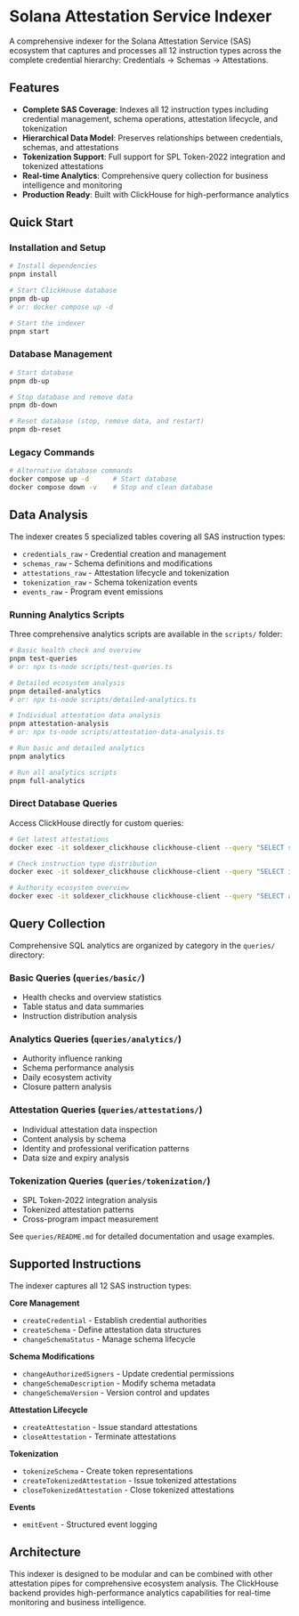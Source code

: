# Solana Attestation Service Indexer

A comprehensive indexer for the Solana Attestation Service (SAS) ecosystem that captures and processes all 12 instruction types across the complete credential hierarchy: Credentials → Schemas → Attestations.

## Features

- **Complete SAS Coverage**: Indexes all 12 instruction types including credential management, schema operations, attestation lifecycle, and tokenization
- **Hierarchical Data Model**: Preserves relationships between credentials, schemas, and attestations
- **Tokenization Support**: Full support for SPL Token-2022 integration and tokenized attestations
- **Real-time Analytics**: Comprehensive query collection for business intelligence and monitoring
- **Production Ready**: Built with ClickHouse for high-performance analytics

## Quick Start

### Installation and Setup

```bash
# Install dependencies
pnpm install

# Start ClickHouse database
pnpm db-up
# or: docker compose up -d

# Start the indexer
pnpm start
```

### Database Management

```bash
# Start database
pnpm db-up

# Stop database and remove data
pnpm db-down

# Reset database (stop, remove data, and restart)
pnpm db-reset
```

### Legacy Commands

```bash
# Alternative database commands
docker compose up -d      # Start database
docker compose down -v    # Stop and clean database
```

## Data Analysis

The indexer creates 5 specialized tables covering all SAS instruction types:

- `credentials_raw` - Credential creation and management
- `schemas_raw` - Schema definitions and modifications  
- `attestations_raw` - Attestation lifecycle and tokenization
- `tokenization_raw` - Schema tokenization events
- `events_raw` - Program event emissions

### Running Analytics Scripts

Three comprehensive analytics scripts are available in the `scripts/` folder:

```bash
# Basic health check and overview
pnpm test-queries
# or: npx ts-node scripts/test-queries.ts

# Detailed ecosystem analysis  
pnpm detailed-analytics
# or: npx ts-node scripts/detailed-analytics.ts

# Individual attestation data analysis
pnpm attestation-analysis
# or: npx ts-node scripts/attestation-data-analysis.ts

# Run basic and detailed analytics
pnpm analytics

# Run all analytics scripts
pnpm full-analytics
```

### Direct Database Queries

Access ClickHouse directly for custom queries:

```bash
# Get latest attestations
docker exec -it soldexer_clickhouse clickhouse-client --query "SELECT slot, timestamp, credential_pda, schema_pda, authority, claim_data, expiry FROM attestations_raw ORDER BY slot DESC LIMIT 10;"

# Check instruction type distribution
docker exec -it soldexer_clickhouse clickhouse-client --query "SELECT instruction_type, COUNT(*) as count FROM (SELECT instruction_type FROM credentials_raw UNION ALL SELECT instruction_type FROM schemas_raw UNION ALL SELECT instruction_type FROM attestations_raw) GROUP BY instruction_type ORDER BY count DESC;"

# Authority ecosystem overview
docker exec -it soldexer_clickhouse clickhouse-client --query "SELECT authority, COUNT(DISTINCT credential_pda) as credentials, COUNT(DISTINCT schema_pda) as schemas, COUNT(DISTINCT attestation_pda) as attestations FROM (SELECT authority, credential_pda, '' as schema_pda, '' as attestation_pda FROM credentials_raw WHERE instruction_type = 'createCredential' UNION ALL SELECT authority, credential_pda, schema_pda, '' as attestation_pda FROM schemas_raw WHERE instruction_type = 'createSchema' UNION ALL SELECT authority, credential_pda, schema_pda, attestation_pda FROM attestations_raw WHERE instruction_type IN ('createAttestation', 'createTokenizedAttestation')) combined GROUP BY authority ORDER BY attestations DESC LIMIT 10;"
```

## Query Collection

Comprehensive SQL analytics are organized by category in the `queries/` directory:

### Basic Queries (`queries/basic/`)
- Health checks and overview statistics
- Table status and data summaries
- Instruction distribution analysis

### Analytics Queries (`queries/analytics/`)
- Authority influence ranking
- Schema performance analysis
- Daily ecosystem activity
- Closure pattern analysis

### Attestation Queries (`queries/attestations/`)
- Individual attestation data inspection
- Content analysis by schema
- Identity and professional verification patterns
- Data size and expiry analysis

### Tokenization Queries (`queries/tokenization/`)
- SPL Token-2022 integration analysis
- Tokenized attestation patterns
- Cross-program impact measurement

See `queries/README.md` for detailed documentation and usage examples.

## Supported Instructions

The indexer captures all 12 SAS instruction types:

**Core Management**
- `createCredential` - Establish credential authorities
- `createSchema` - Define attestation data structures
- `changeSchemaStatus` - Manage schema lifecycle

**Schema Modifications**  
- `changeAuthorizedSigners` - Update credential permissions
- `changeSchemaDescription` - Modify schema metadata
- `changeSchemaVersion` - Version control and updates

**Attestation Lifecycle**
- `createAttestation` - Issue standard attestations
- `closeAttestation` - Terminate attestations

**Tokenization**
- `tokenizeSchema` - Create token representations
- `createTokenizedAttestation` - Issue tokenized attestations
- `closeTokenizedAttestation` - Close tokenized attestations

**Events**
- `emitEvent` - Structured event logging

## Architecture

This indexer is designed to be modular and can be combined with other attestation pipes for comprehensive ecosystem analysis. The ClickHouse backend provides high-performance analytics capabilities for real-time monitoring and business intelligence.
